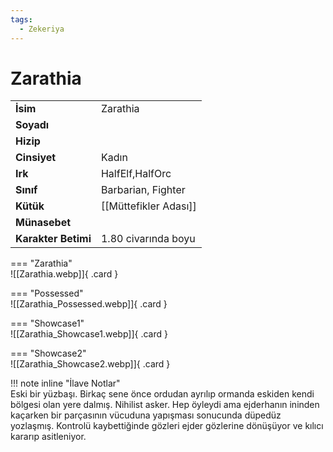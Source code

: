 ```yaml
---
tags:
  - Zekeriya
---  
```

# Zarathia   
  
<div class="grid" markdown>  
  
|  |  |  
|---|---|  
| **İsim** | Zarathia |  
| **Soyadı** |  |  
| **Hizip** |  |  
| **Cinsiyet** | Kadın |  
| **Irk** | HalfElf,HalfOrc |  
| **Sınıf** | Barbarian, Fighter |  
| **Kütük** | [[Müttefikler Adası]] |  
| **Münasebet** |  |  
| **Karakter Betimi** | 1.80 civarında boyu |  
  
  
=== "Zarathia"  
	![[Zarathia.webp]]{ .card }  
  
=== "Possessed"  
	![[Zarathia_Possessed.webp]]{ .card }  
  
=== "Showcase1"  
	![[Zarathia_Showcase1.webp]]{ .card }  
  
=== "Showcase2"  
	![[Zarathia_Showcase2.webp]]{ .card }  
  
</div>  
  
!!! note inline "İlave Notlar"  
	Eski bir yüzbaşı. Birkaç sene önce ordudan ayrılıp ormanda eskiden kendi bölgesi olan yere dalmış. Nihilist asker. Hep öyleydi ama ejderhanın ininden kaçarken bir parçasının vücuduna yapışması sonucunda düpedüz yozlaşmış. Kontrolü kaybettiğinde gözleri ejder gözlerine dönüşüyor ve kılıcı kararıp asitleniyor.  
